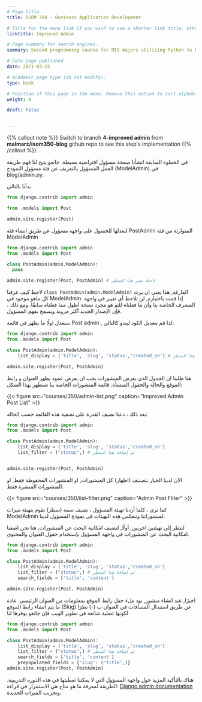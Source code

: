 ```yaml
---
# Page title
title: ISOM 350 - Business Application Development

# Title for the menu link if you wish to use a shorter link title, otherwise remove this option.
linktitle: Improved Admin

# Page summary for search engines.
summary: Second programming course for MIS majors utilizing Python to build data-driven business applications.

# Date page published
date: 2021-03-23

# Academic page type (do not modify).
type: book

# Position of this page in the menu. Remove this option to sort alphabetically.
weight: 4

draft: False


---
```


{{% callout note %}}
Switch to branch **4-improved admin** from **malmarz/isom350-blog** github repo to see this step's implementation
{{% /callout %}}

في الخطوة السابقة انشأنا صفحة مسؤول افتراضية بسيطة. جانغو يتيح  لنا فهم طريقة العمل المسؤول بالتعريف عن فئة مسؤول النموذج (ModelAdmin) في blog/admin.py.


بدأنا بالتالي


```python
from django.contrib import admin

from .models import Post

admin.site.register(Post)
```

لنعدلها للحصول على واجهة مسؤول عن طريق انشاء فئة PostAdmin المتوارثة من فئة ModelAdmin

```python
from django.contrib import admin
from .models import Post

class PostAdmin(admin.ModelAdmin):
  pass

admin.site.register(Post, PostAdmin) # لاحظ تغير هذا السطر
```

لاحظ كيف عرفنا `class PostAdmin(admin.ModelAdmin)` الفارغة, 
هذا يعني ان يرث كل ماهو موجود في ModelAdmin.
 إذا قمت باختباره, لن تلاحظ أي تغيير في واجهة المشرف الخاصة بنا وأن ما فعلناه للتو هو مجرد نسخة أطول مما فعلناه سابقًا. ومع ذلك ، فإن الإصدار الجديد أكثر مرونة ويسمح بفهم المسؤول. 

سنعدل اولًا ما يظهر في قائمة Post admin , 
لذا قم بتعديل الكود ليبدو كالتالي:



```python
from django.contrib import admin
from .models import Post

class PostAdmin(admin.ModelAdmin):
    list_display = ('title', 'slug', 'status','created_on') # تم إضافة هذا السطر

admin.site.register(Post, PostAdmin)
```

هنا طلبنا ان الجدول الذي يعرض المنشورات يجب ان يعرض عمود يظهر العنوان و رابط الموقع والحالة والحقول المنشأة. قائمة المنشورات الخاصة بنا شتظهر بهذا الشكل:

{{< figure src="courses/350/admin-list.png" caption="Improved Admin Post List" >}}

بعد ذلك ، دعنا نضيف القدرة على تصفية هذه القائمة حسب الحالة:  

```python
from django.contrib import admin
from .models import Post

class PostAdmin(admin.ModelAdmin):
    list_display = ('title', 'slug', 'status','created_on')
    list_filter = ("status",) # تم إضافة هذا السطر


admin.site.register(Post, PostAdmin)
```

الآن لدينا الخيار بتصنيف (اظهار) كل المنشورات, او المنشورات المحفوظة فقط, او المنشورات المنشرة فقط.

{{< figure src="courses/350/list-filter.png" caption="Admin Post Filter" >}}

كما ترى ، كلما أردنا تهيئة المسؤول ، نضيف سمة (سطر) تقوم بتهيئة ميزات ModelAdmin لمنشوراتنا وتنعكس هذه التهيئات في نموذج المسؤول لدينا. 

لننظر إلى تهيئتين اخريين, أولًا, لنضيف امكانية البحث عن المنشورات, هنا نحن اضفنا امكانية البحث عن المنشورات في واجهة المسؤول بإستخدام حقول العنوان والمحتوى.



```python
from django.contrib import admin
from .models import Post

class PostAdmin(admin.ModelAdmin):
    list_display = ('title', 'slug', 'status','created_on')
    list_filter = ("status",) # تم إضافة هذا السطر
    search_fields = ['title', 'content']

admin.site.register(Post, PostAdmin)
```

اخيرًا, عند انشاء منشور, نود ملء حفل رابط الموقع بمعلومات من العنوان الرئيسي.
عادة ما يتم انشاء رابط الموقع (Slug) عن طريق استبدال المسافات في العنوان ب (-)
نظرَا لكونها عملية شائعة في تطوير الويب فإن جانغو يوفرها لنا


```python
from django.contrib import admin
from .models import Post

class PostAdmin(admin.ModelAdmin):
    list_display = ('title', 'slug', 'status','created_on')
    list_filter = ("status",) # تم إضافة هذا السطر
    search_fields = ['title', 'content']
    prepopulated_fields = {'slug': ('title',)}
admin.site.register(Post, PostAdmin)
```

هناك بالتأكيد المزيد حول واجهة المسؤول التي لا يمكننا تغطيتها في هذه الدورة التدريبية. الطريقة لمعرفة ما هو متاح هي الاستمرار في قراءة: [Django admin documentation](https://docs.djangoproject.com/en/3.1/ref/contrib/admin/) 
وتجريب الميزات الجديدة.


